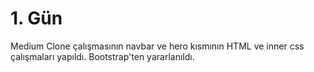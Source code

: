 # 1. Gün

Medium Clone çalışmasının navbar ve hero kısmının HTML ve inner css çalışmaları yapıldı. Bootstrap'ten yararlanıldı.
